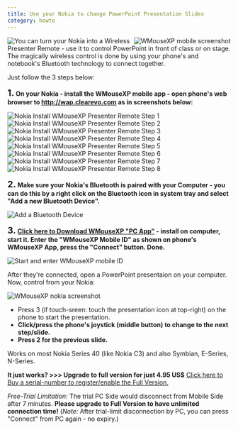 ```yaml
---
title: Use your Nokia to change PowerPoint Presentation Slides
category: howto
---
```


[<img src="http://www.clearevo.com/wmousexp/wmousexp_nokia_c5_control_powerpoint.jpg" alt="WMouseXP mobile screenshot" style="float:right;"/>](http://www.clearevo.com/wmousexp/WMouseXP2_3Installer.exe)

<img src="http://www.clearevo.com/wmousexp/WMouseXP_Bluetooth_Presenter_Remote_Logo.png" style="float:left;"/>

You can turn your Nokia into a Wireless Presenter Remote - use it to control PowerPoint in front of class or on stage. The magically wireless control is done by using your phone's and notebook's Bluetooth technology to connect together.

Just follow the 3 steps below:

<big><big>**1.</big></big> On your Nokia - install the WMouseXP mobile app - open phone's web browser to http://wap.clearevo.com as in screenshots below:**

![Nokia Install WMouseXP Presenter Remote Step 1](http://www.clearevo.com/wmousexp/ss/nokia_install_WMouseXP_presenter_remote0.jpg)
![Nokia Install WMouseXP Presenter Remote Step 2](http://www.clearevo.com/wmousexp/ss/nokia_install_WMouseXP_presenter_remote1.jpg)
![Nokia Install WMouseXP Presenter Remote Step 3](http://www.clearevo.com/wmousexp/ss/nokia_install_WMouseXP_presenter_remote2.jpg)
![Nokia Install WMouseXP Presenter Remote Step 4](http://www.clearevo.com/wmousexp/ss/nokia_install_WMouseXP_presenter_remote3.jpg)
![Nokia Install WMouseXP Presenter Remote Step 5](http://www.clearevo.com/wmousexp/ss/nokia_install_WMouseXP_presenter_remote4.jpg)
![Nokia Install WMouseXP Presenter Remote Step 6](http://www.clearevo.com/wmousexp/ss/nokia_install_WMouseXP_presenter_remote6.jpg)
![Nokia Install WMouseXP Presenter Remote Step 7](http://www.clearevo.com/wmousexp/ss/nokia_install_WMouseXP_presenter_remote8.jpg)
![Nokia Install WMouseXP Presenter Remote Step 8](http://www.clearevo.com/wmousexp/ss/nokia_install_WMouseXP_presenter_remote9.jpg)

<big><big>**2.</big></big> Make sure your Nokia's Bluetooth is paired with your Computer - you can do this by a right click on the Bluetooth icon in system tray and select "Add a new Bluetooth Device".**

![Add a Bluetooth Device](http://www.clearevo.com/wmousexp/ss/add_bt_dev.gif)

<big><big>**3.</big></big> [Click here to Download WMouseXP "PC App"](http://www.clearevo.com/wmousexp/WMouseXP2_3Installer.exe) - install on computer, start it. Enter the "WMouseXP Mobile ID" as shown on phone's WMouseXP App, press the "Connect" button. Done.**

![Start and enter WMouseXP mobile ID](http://www.clearevo.com/wmousexp/ss/pc_side.png)


After they're connected, open a PowerPoint presentaion on your computer. Now, control from your Nokia:

![WMouseXP nokia screenshot](http://www.clearevo.com/wmousexp/WMouseXP_j2me_bluetooth_remote.gif)

 - Press 3 (if touch-sreen: touch the presentation icon at top-right) on the phone to start the presentation. 
 - **Click/press the phone's joystick (middle button) to change to the next step/slide.**
 - **Press 2 for the previous slide.**

Works on most Nokia Series 40 (like Nokia C3) and also Symbian, E-Series, N-Series.

**It just works? >>> Upgrade to full version for just 4.95 US$**
[Click here to Buy a serial-number to register/enable the Full Version.](http://store.eSellerate.net/s.asp?s=STR2779821468&Cmd=BUY&SKURefnum=SKU40052769969)

*Free-Trial Limitation:* The trial PC Side would disconnect from Mobile Side after 7 minutes. **Please upgrade to Full Version to have unlimited connection time!**
(*Note:* After trial-limit disconnection by PC, you can press "Connect" from PC again - no expiry.)

